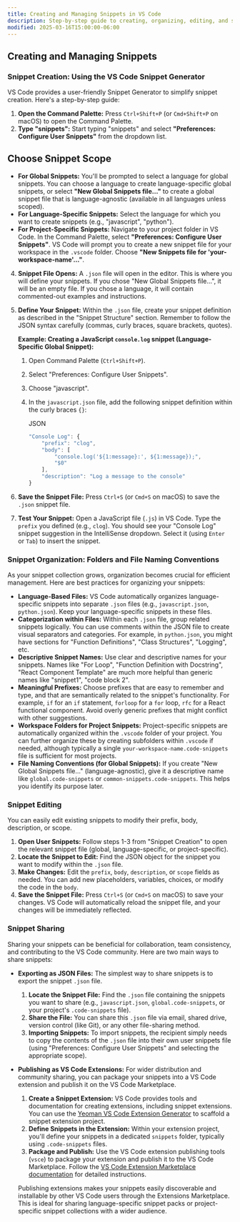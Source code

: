 ```yaml
---
title: Creating and Managing Snippets in VS Code
description: Step-by-step guide to creating, organizing, editing, and sharing code snippets in Visual Studio Code
modified: 2025-03-16T15:00:00-06:00
---
```


## Creating and Managing Snippets

### Snippet Creation: Using the VS Code Snippet Generator

VS Code provides a user-friendly Snippet Generator to simplify snippet creation. Here's a step-by-step guide:

1. **Open the Command Palette:** Press `Ctrl+Shift+P` (or `Cmd+Shift+P` on macOS) to open the Command Palette.
2. **Type "snippets":** Start typing "snippets" and select **"Preferences: Configure User Snippets"** from the dropdown list.

## Choose Snippet Scope

- **For Global Snippets:** You'll be prompted to select a language for global snippets. You can choose a language to create language-specific global snippets, or select **"New Global Snippets file…"** to create a global snippet file that is language-agnostic (available in all languages unless scoped).
- **For Language-Specific Snippets:** Select the language for which you want to create snippets (e.g., "javascript", "python").
- **For Project-Specific Snippets:** Navigate to your project folder in VS Code. In the Command Palette, select **"Preferences: Configure User Snippets"**. VS Code will prompt you to create a new snippet file for your workspace in the `.vscode` folder. Choose **"New Snippets file for 'your-workspace-name'…"**.

4. **Snippet File Opens:** A `.json` file will open in the editor. This is where you will define your snippets. If you chose "New Global Snippets file…", it will be an empty file. If you chose a language, it will contain commented-out examples and instructions.
5. **Define Your Snippet:** Within the `.json` file, create your snippet definition as described in the "Snippet Structure" section. Remember to follow the JSON syntax carefully (commas, curly braces, square brackets, quotes).

   **Example: Creating a JavaScript `console.log` snippet (Language-Specific Global Snippet):**

   1. Open Command Palette (`Ctrl+Shift+P`).
   2. Select "Preferences: Configure User Snippets".
   3. Choose "javascript".
   4. In the `javascript.json` file, add the following snippet definition within the curly braces `{}`:

      JSON

      ```ts
      "Console Log": {
          "prefix": "clog",
          "body": [
              "console.log('${1:message}:', ${1:message});",
              "$0"
          ],
          "description": "Log a message to the console"
      }
      ```

6. **Save the Snippet File:** Press `Ctrl+S` (or `Cmd+S` on macOS) to save the `.json` snippet file.
7. **Test Your Snippet:** Open a JavaScript file (`.js`) in VS Code. Type the `prefix` you defined (e.g., `clog`). You should see your "Console Log" snippet suggestion in the IntelliSense dropdown. Select it (using `Enter` or `Tab`) to insert the snippet.

### Snippet Organization: Folders and File Naming Conventions

As your snippet collection grows, organization becomes crucial for efficient management. Here are best practices for organizing your snippets:

- **Language-Based Files:** VS Code automatically organizes language-specific snippets into separate `.json` files (e.g., `javascript.json`, `python.json`). Keep your language-specific snippets in these files.
- **Categorization within Files:** Within each `.json` file, group related snippets logically. You can use comments within the JSON file to create visual separators and categories. For example, in `python.json`, you might have sections for "Function Definitions", "Class Structures", "Logging", etc.
- **Descriptive Snippet Names:** Use clear and descriptive names for your snippets. Names like "For Loop", "Function Definition with Docstring", "React Component Template" are much more helpful than generic names like "snippet1", "code block 2".
- **Meaningful Prefixes:** Choose prefixes that are easy to remember and type, and that are semantically related to the snippet's functionality. For example, `if` for an `if` statement, `forloop` for a `for` loop, `rfc` for a React functional component. Avoid overly generic prefixes that might conflict with other suggestions.
- **Workspace Folders for Project Snippets:** Project-specific snippets are automatically organized within the `.vscode` folder of your project. You can further organize these by creating subfolders within `.vscode` if needed, although typically a single `your-workspace-name.code-snippets` file is sufficient for most projects.
- **File Naming Conventions (for Global Snippets):** If you create "New Global Snippets file…" (language-agnostic), give it a descriptive name like `global.code-snippets` or `common-snippets.code-snippets`. This helps you identify its purpose later.

### Snippet Editing

You can easily edit existing snippets to modify their prefix, body, description, or scope.

1. **Open User Snippets:** Follow steps 1-3 from "Snippet Creation" to open the relevant snippet file (global, language-specific, or project-specific).
2. **Locate the Snippet to Edit:** Find the JSON object for the snippet you want to modify within the `.json` file.
3. **Make Changes:** Edit the `prefix`, `body`, `description`, or `scope` fields as needed. You can add new placeholders, variables, choices, or modify the code in the `body`.
4. **Save the Snippet File:** Press `Ctrl+S` (or `Cmd+S` on macOS) to save your changes. VS Code will automatically reload the snippet file, and your changes will be immediately reflected.

### Snippet Sharing

Sharing your snippets can be beneficial for collaboration, team consistency, and contributing to the VS Code community. Here are two main ways to share snippets:

- **Exporting as JSON Files:** The simplest way to share snippets is to export the snippet `.json` file.

  1. **Locate the Snippet File:** Find the `.json` file containing the snippets you want to share (e.g., `javascript.json`, `global.code-snippets`, or your project's `.code-snippets` file).
  2. **Share the File:** You can share this `.json` file via email, shared drive, version control (like Git), or any other file-sharing method.
  3. **Importing Snippets:** To import snippets, the recipient simply needs to copy the contents of the `.json` file into their own user snippets file (using "Preferences: Configure User Snippets" and selecting the appropriate scope).

- **Publishing as VS Code Extensions:** For wider distribution and community sharing, you can package your snippets into a VS Code extension and publish it on the VS Code Marketplace.

  1. **Create a Snippet Extension:** VS Code provides tools and documentation for creating extensions, including snippet extensions. You can use the [Yeoman VS Code Extension Generator](https://www.google.com/url?sa=E&source=gmail&q=https://code.visualstudio.com/api/get-started/your-first-extension&authuser=1) to scaffold a snippet extension project.
  2. **Define Snippets in the Extension:** Within your extension project, you'll define your snippets in a dedicated `snippets` folder, typically using `.code-snippets` files.
  3. **Package and Publish:** Use the VS Code extension publishing tools (`vsce`) to package your extension and publish it to the VS Code Marketplace. Follow the [VS Code Extension Marketplace documentation](https://www.google.com/url?sa=E&source=gmail&q=https://code.visualstudio.com/api/working-with-extensions/publishing-extension&authuser=1) for detailed instructions.

  Publishing extensions makes your snippets easily discoverable and installable by other VS Code users through the Extensions Marketplace. This is ideal for sharing language-specific snippet packs or project-specific snippet collections with a wider audience.
